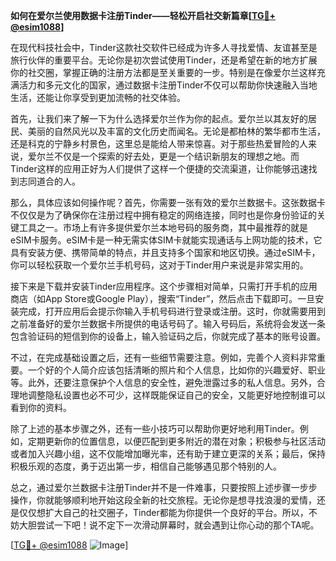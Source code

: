 **如何在爱尔兰使用数据卡注册Tinder——轻松开启社交新篇章[[TG💪+ @esim1088](https://t.me/s/esim1088)]**

在现代科技社会中，Tinder这款社交软件已经成为许多人寻找爱情、友谊甚至是旅行伙伴的重要平台。无论你是初次尝试使用Tinder，还是希望在新的地方扩展你的社交圈，掌握正确的注册方法都是至关重要的一步。特别是在像爱尔兰这样充满活力和多元文化的国家，通过数据卡注册Tinder不仅可以帮助你快速融入当地生活，还能让你享受到更加流畅的社交体验。

首先，让我们来了解一下为什么选择爱尔兰作为你的起点。爱尔兰以其友好的居民、美丽的自然风光以及丰富的文化历史而闻名。无论是都柏林的繁华都市生活，还是科克的宁静乡村景色，这里总是能给人带来惊喜。对于那些热爱冒险的人来说，爱尔兰不仅是一个探索的好去处，更是一个结识新朋友的理想之地。而Tinder这样的应用正好为人们提供了这样一个便捷的交流渠道，让你能够迅速找到志同道合的人。

那么，具体应该如何操作呢？首先，你需要一张有效的爱尔兰数据卡。这张数据卡不仅仅是为了确保你在注册过程中拥有稳定的网络连接，同时也是你身份验证的关键工具之一。市场上有许多提供爱尔兰本地号码的服务商，其中最推荐的就是eSIM卡服务。eSIM卡是一种无需实体SIM卡就能实现通话与上网功能的技术，它具有安装方便、携带简单的特点，并且支持多个国家和地区切换。通过eSIM卡，你可以轻松获取一个爱尔兰手机号码，这对于Tinder用户来说是非常实用的。

接下来是下载并安装Tinder应用程序。这个步骤相对简单，只需打开手机的应用商店（如App Store或Google Play），搜索“Tinder”，然后点击下载即可。一旦安装完成，打开应用后会提示你输入手机号码进行登录或注册。这时，你就需要用到之前准备好的爱尔兰数据卡所提供的电话号码了。输入号码后，系统将会发送一条包含验证码的短信到你的设备上，输入验证码之后，你就完成了基本的账号设置。

不过，在完成基础设置之后，还有一些细节需要注意。例如，完善个人资料非常重要。一个好的个人简介应该包括清晰的照片和个人信息，比如你的兴趣爱好、职业等。此外，还要注意保护个人信息的安全性，避免泄露过多的私人信息。另外，合理地调整隐私设置也必不可少，这样既能保证自己的安全，又能更好地控制谁可以看到你的资料。

除了上述的基本步骤之外，还有一些小技巧可以帮助你更好地利用Tinder。例如，定期更新你的位置信息，以便匹配到更多附近的潜在对象；积极参与社区活动或者加入兴趣小组，这不仅能增加曝光率，还有助于建立更深的关系；最后，保持积极乐观的态度，勇于迈出第一步，相信自己能够遇见那个特别的人。

总之，通过爱尔兰数据卡注册Tinder并不是一件难事，只要按照上述步骤一步步操作，你就能够顺利地开始这段全新的社交旅程。无论你是想寻找浪漫的爱情，还是仅仅想扩大自己的社交圈子，Tinder都能为你提供一个良好的平台。所以，不妨大胆尝试一下吧！说不定下一次滑动屏幕时，就会遇到让你心动的那个TA呢。

[[TG💪+ @esim1088](https://t.me/s/esim1088) ![Image](https://i.postimg.cc/4NQfJmqS/Snipaste-2025-05-13-00-14-12.png)]
